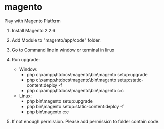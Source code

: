 # magento
Play with Magento Platform

1. Install Magento 2.2.6

2. Add Module to "magento/app/code" folder.

3. Go to Command line in window or terminal in linux

4. Run upgrade:
	+ Window:
		- php c:\xampp\htdocs\magento\bin\magento setup:upgrade
		- php c:\xampp\htdocs\magento\bin\magento setup:static-content:deploy -f
		- php c:\xampp\htdocs\magento\bin\magento c:c
	+ Linux:
		- php bin\magento setup:upgrade
		- php bin\magento setup:static-content:deploy -f
		- php bin\magento c:c
	
5. If not enough permission. Please add permission to folder contain code.
